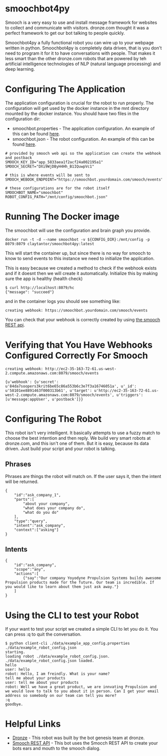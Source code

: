 # smoochbot4py

Smooch is a very easy to use and install message framework for websites to collect and communicate with visitors. dronze.com thought it was a perfect framework to get our bot talking to people quickly.

Smoochbot4py a fully functional robot you can wire up to your webpage written in python. Smoochbot4py is completely data driven, that is you don't need to program it for it to have conversations with people. That makes it less smart than the other dronze.com robots that are powered by teh artificial intelligence technologies of NLP (natural language processing) and deep learning.

# Configuring The Application
The application configuration is crucial for the robot to run properly. The configuration will get used by the docker instance in the mnt directory mounted by the docker instance. You should have two files in the configuration dir:

* smoochbot.properties - The application configuration. An example of this can be found [here](./data/example_app_config.properties).
* smoochbot.json - The robot configuration. An example of this can be found [here](./data/example_robot_config.properties).


```
# provided by smooch web api so the application can create the webhook and postback
SMOOCH_KEY_ID="app_5833aea1f2acf24a002195a1"
SMOOCH_SECRET="DXi9WjDByH4Hh_B1IQuwpVc1"

# this is where events will be sent to
SMOOCH_WEBOOK_ENDPOINT="https://smoochbot.yourdomain.com/smooch/events"

# these configurations are for the robot itself
SMOOCHBOT_NAME="smoochbot"
ROBOT_CONFIG_PATH="/mnt/config/smoochbot.json"
```

# Running The Docker image
The smoochbot will use the configuration and brain graph you provide.

```
docker run -t -d --name smoochbot -v ${CONFIG_DIR}:/mnt/config -p 8079:8079 claytantor/smoochbot4py:latest
```

This will start the container up, but since there is no way for smooch to know to send events to this instance we need to initialize the application.

This is easy because we created a method to check if the webhook exists and if it doesnt then we will create it automatically. Initialize this by making sure the app is healthy (health check)

```
$ curl http://localhost:8079/hc
{"message": "succeed"}
```

and in the container logs you should see something like:

```
creating webhook: https://smoochbot.yourdomain.com/smooch/events
```

You can check that your webhook is correctly created by using [the smooch REST api](http://docs.smooch.io/rest/).


# Verifying that You Have Webhooks Configured Correctly For Smooch

```
creating webhook: http://ec2-35-163-72-61.us-west-2.compute.amazonaws.com:8079/smooch/events

{u'webhook': {u'secret': u'84da7soopers3krit6be65c86a553b6c3e7f3a16746051a', u'_id': u'58101ee8891463f000313b61', u'target': u'http://ec2-35-163-72-61.us-west-2.compute.amazonaws.com:8079/smooch/events', u'triggers': [u'message:appUser', u'postback']}}
```


# Configuring The Robot
This robot isn't very intelligent. It basically attempts to use a fuzzy match to choose the best intention and then reply. We build very smart robots at dronze.com, and this isn't one of them. But it is easy, because its data driven. Just build your script and your robot is talking.

## Phrases
Phrases are things the robot will match on. If the user says it, then the intent will be returned.

```
{
    "id":"ask_company_1",
    "parts":[
        "about your company",
        "what does your company do",
        "what do you do"
    ],
    "type":"query",
    "intent":"ask_company",
    "context":["asking"]
}
```

## Intents

```
{
    "id":"ask_company",
    "scope":"any",
    "actions":[
        {"say":"Our company Yoyodyne Propulsion Systems builds awesome Propulsion products made for the future. Our team is incredible. If you would like to learn about them just ask away."}
    ]
}
```

# Using the CLI to test your Robot
If your want to test your script we created a simple CLI to let you do it. You can press :q to quit the conversation.

```
$ python client-cli ./data/example_app_config.properties ./data/example_robot_config.json
starting.
loading robot ./data/example_robot_config.json.
./data/example_robot_config.json loaded.
hello
user: hello
robot: Hello, I am freindly. What is your name?
tell me about your products
user: tell me about your products
robot: Well we have a great product, we are innvating Propulsion and we would love to talk to you about it in person. Can I get your email address so somebody on our team can tell you more?
:q
goodbye.
```


# Helpful Links

* [Dronze](https://dronze.com) - This robot was built by the bot genesis team at dronze.
* [Smooch REST API](http://docs.smooch.io/rest/) - This bot uses the Smocch REST API to create your bots ears and mouth to the smooch dialog.
